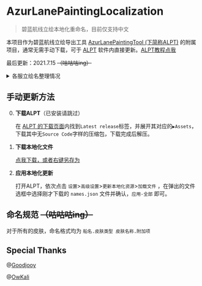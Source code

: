 # AzurLanePaintingLocalization

> 碧蓝航线立绘本地化重命名，目前仅支持中文

本项目作为碧蓝航线立绘导出工具 [AzurLanePaintingTool (下简称ALPT)](https://github.com/azurlane-doujin/AzurLanePaintingExtract-v1.0) 的附属项目，通常无需手动下载，可于 [ALPT](https://github.com/azurlane-doujin/AzurLanePaintingExtract-v1.0) 软件内直接更新。[ALPT教程点我](https://www.bigfun.cn/post/219941)

最后更新：2021.7.15 ~~（咕咕咕ing）~~

<details>
    <summary>各服立绘名整理情况</summary>


国服`5.5.79`(2021.7.15)


日服`5.3.48`(2021.5.31)

美服`5.1.491`(2021.5.31)

台服`3.3.92`(2020.3.26)

韩服`3.0.297`(2020.3.26)

</details>





## 手动更新方法

0. **下载ALPT**（已安装请跳过）

   在 [ALPT 的下载页面](https://github.com/azurlane-doujin/AzurLanePaintingExtract-v1.0/releases)内找到`Latest release`标签，并展开其对应的`▶Assets`，下载其中无`Source Code`字样的压缩包，下载完成后解压。

1. **下载本地化文件**

   [点我下载，或者右键另存为](https://raw.githubusercontent.com/OSSSY152/AzurLanePaintingLocalization/master/chs/names.json)

2. **应用本地化更新**

   打开ALPT，依次点击 `设置`>`高级设置`>`更新本地化资源`>`加载文件` ，在弹出的文件选框中选择刚才下载的 `names.json` 文件并确认，`应用-全部` 即可。





## 命名规范 ~~（咕咕咕ing）~~

对于所有的皮肤，命名格式均为 `船名.皮肤类型 皮肤名称.附加项`





## Special Thanks

@[Goodjooy](https://github.com/Goodjooy)

@[OwKali](https://github.com/OwKali)